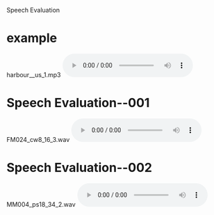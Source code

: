Speech Evaluation

# example
harbour__us_1.mp3
<audio src="wavs/harbour__us_1.mp3" controls preload></audio>

# Speech Evaluation--001
FM024_cw8_16_3.wav
<audio src="wavs/FM024_cw8_16_3.wav" controls preload></audio>

# Speech Evaluation--002
MM004_ps18_34_2.wav
<audio src="wavs/MM004_ps18_34_2.wav" controls preload></audio>

